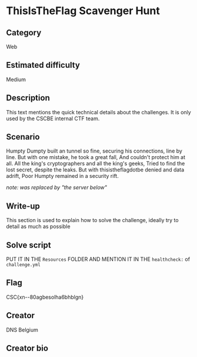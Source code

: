# ThisIsTheFlag Scavenger Hunt

## Category
Web

## Estimated difficulty
Medium

## Description
This text mentions the quick technical details about the challenges. It is only used by the CSCBE internal CTF team.

## Scenario
Humpty Dumpty built an tunnel so fine, securing his connections, line by line. 
But with one mistake, he took a great fall, And **<ip goes here>** couldn't protect him at all.
All the king's cryptographers and all the king's geeks, Tried to find the lost secret, despite the leaks. 
But with thisistheflagdotbe denied and data adrift, Poor Humpty remained in a security rift.

*note: <ip goes here> was replaced by "the server below"*

## Write-up
This section is used to explain how to solve the challenge, ideally try to detail as much as possible

## Solve script
PUT IT IN THE `Resources` FOLDER AND MENTION IT IN THE `healthcheck:` of `challenge.yml`

## Flag
CSC{xn--80agbesolha6bhblgn}

## Creator
DNS Belgium

## Creator bio
